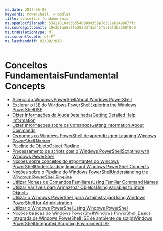 ```yaml
---
ms.date: 2017-06-05
keywords: PowerShell, o cmdlet
title: conceitos fundamentais
ms.openlocfilehash: 53411610a956d54b9098359a7d312e61499877fc
ms.sourcegitcommit: 18e3bfae83ffe282d3fd1a45f5386f3b7250f0c0
ms.translationtype: MT
ms.contentlocale: pt-PT
ms.lasthandoff: 02/08/2018
---
```

# <a name="fundamental-concepts"></a><span data-ttu-id="a33b1-103">Conceitos Fundamentais</span><span class="sxs-lookup"><span data-stu-id="a33b1-103">Fundamental Concepts</span></span>

- [<span data-ttu-id="a33b1-104">Acerca do Windows PowerShell</span><span class="sxs-lookup"><span data-stu-id="a33b1-104">About Windows PowerShell</span></span>](fundamental/About-Windows-PowerShell.md)
- [<span data-ttu-id="a33b1-105">Explorar o ISE do Windows PowerShell</span><span class="sxs-lookup"><span data-stu-id="a33b1-105">Exploring the Windows PowerShell ISE</span></span>](fundamental/Exploring-the-Windows-PowerShell-ISE.md)
- [<span data-ttu-id="a33b1-106">Obter Informações de Ajuda Detalhadas</span><span class="sxs-lookup"><span data-stu-id="a33b1-106">Getting Detailed Help Information</span></span>](fundamental/Getting-Detailed-Help-Information.md)
- [<span data-ttu-id="a33b1-107">Obter Informações sobre os Comandos</span><span class="sxs-lookup"><span data-stu-id="a33b1-107">Getting Information About Commands</span></span>](fundamental/Getting-Information-About-Commands.md)
- [<span data-ttu-id="a33b1-108">Os nomes do Windows PowerShell de aprendizagem</span><span class="sxs-lookup"><span data-stu-id="a33b1-108">Learning Windows PowerShell Names</span></span>](fundamental/Learning-Windows-PowerShell-Names.md)
- [<span data-ttu-id="a33b1-109">Pipeline de Objeto</span><span class="sxs-lookup"><span data-stu-id="a33b1-109">Object Pipeline</span></span>](fundamental/Object-Pipeline.md)
- [<span data-ttu-id="a33b1-110">Processamento de scripts com o Windows PowerShell</span><span class="sxs-lookup"><span data-stu-id="a33b1-110">Scripting with Windows PowerShell</span></span>](fundamental/Scripting-with-Windows-PowerShell.md)
- [<span data-ttu-id="a33b1-111">Noções sobre conceitos do importantes do Windows PowerShell</span><span class="sxs-lookup"><span data-stu-id="a33b1-111">Understanding Important Windows PowerShell Concepts</span></span>](fundamental/Understanding-Important-Windows-PowerShell-Concepts.md)
- [<span data-ttu-id="a33b1-112">Noções sobre o Pipeline do Windows PowerShell</span><span class="sxs-lookup"><span data-stu-id="a33b1-112">Understanding the Windows PowerShell Pipeline</span></span>](fundamental/Understanding-the-Windows-PowerShell-Pipeline.md)
- [<span data-ttu-id="a33b1-113">Utilizar Nomes de Comandos Familiares</span><span class="sxs-lookup"><span data-stu-id="a33b1-113">Using Familiar Command Names</span></span>](fundamental/Using-Familiar-Command-Names.md)
- [<span data-ttu-id="a33b1-114">Utilizar Variáveis para Armazenar Objetos</span><span class="sxs-lookup"><span data-stu-id="a33b1-114">Using Variables to Store Objects</span></span>](fundamental/Using-Variables-to-Store-Objects.md)
- [<span data-ttu-id="a33b1-115">Utilizar o Windows PowerShell para Administração</span><span class="sxs-lookup"><span data-stu-id="a33b1-115">Using Windows PowerShell for Administration</span></span>](fundamental/Using-Windows-PowerShell-for-Administration.md)
- [<span data-ttu-id="a33b1-116">Utilizar o Windows PowerShell</span><span class="sxs-lookup"><span data-stu-id="a33b1-116">Using Windows PowerShell</span></span>](fundamental/Using-Windows-PowerShell.md)
- [<span data-ttu-id="a33b1-117">Noções básicas do Windows PowerShell</span><span class="sxs-lookup"><span data-stu-id="a33b1-117">Windows PowerShell Basics</span></span>](fundamental/Windows-PowerShell-Basics.md)
- [<span data-ttu-id="a33b1-118">Integrada de Windows PowerShell ISE de ambiente de script</span><span class="sxs-lookup"><span data-stu-id="a33b1-118">Windows PowerShell Integrated Scripting Environment  ISE </span></span>](fundamental/Windows-PowerShell-Integrated-Scripting-Environment--ISE-.md)

